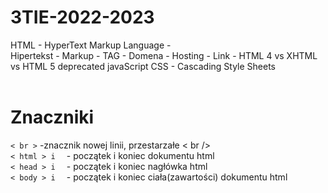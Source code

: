 # 3TIE-2022-2023
HTML - HyperText Markup Language - <br>
Hipertekst - 
Markup - TAG - 
Domena - 
Hosting -
Link - 
HTML 4 vs XHTML vs HTML 5
deprecated
javaScript
CSS - Cascading Style Sheets
<br><br>
<h1>Znaczniki</h1>
<code>< br ></code> -znacznik nowej linii, przestarzałe < br /> <br>
<code>< html > i </ html > </code> - początek i koniec dokumentu html <br>
<code>< head > i </ head > </code> - początek i koniec nagłówka html <br>
<code>< body > i </ body > </code> - początek i koniec ciała(zawartości) dokumentu html <br>
